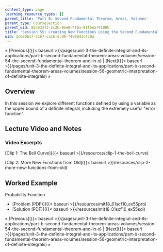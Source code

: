```yaml
---
content_type: page
learning_resource_types: []
parent_title: 'Part B: Second Fundamental Theorem, Areas, Volumes'
parent_type: CourseSection
parent_uid: 82a633f3-2c2b-0be8-4fba-01f5e5741006
title: 'Session 55: Creating New Functions Using the Second Fundamental Theorem'
uid: 2c680617-5167-ca26-dcd9-f490d43c4c0a
---
```


« [Previous]({{< baseurl >}}/pages/unit-3-the-definite-integral-and-its-applications/part-b-second-fundamental-theorem-areas-volumes/session-54-the-second-fundamental-theorem-and-ln-x) | [Next]({{< baseurl >}}/pages/unit-3-the-definite-integral-and-its-applications/part-b-second-fundamental-theorem-areas-volumes/session-56-geometric-interpretation-of-definite-integrals) »

Overview
--------

In this session we explore different functions defined by using a variable as the upper bound of a definite integral, including the extremely useful "error function".

Lecture Video and Notes
-----------------------

### Video Excerpts

[Clip 1: The Bell Curve]({{< baseurl >}}/resources/clip-1-the-bell-curve)

[Clip 2: More New Functions from Old]({{< baseurl >}}/resources/clip-2-more-new-functions-from-old)

Worked Example
--------------

Probability Function

*   [Problem (PDF)]({{< baseurl >}}/resources/mit18_01scf10_ex55prb)
*   [Solution (PDF)]({{< baseurl >}}/resources/mit18_01scf10_ex55sol)

« [Previous]({{< baseurl >}}/pages/unit-3-the-definite-integral-and-its-applications/part-b-second-fundamental-theorem-areas-volumes/session-54-the-second-fundamental-theorem-and-ln-x) | [Next]({{< baseurl >}}/pages/unit-3-the-definite-integral-and-its-applications/part-b-second-fundamental-theorem-areas-volumes/session-56-geometric-interpretation-of-definite-integrals) »